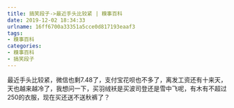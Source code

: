 ```yaml
---
title: 搞笑段子->最近手头比较紧 | 糗事百科
date: 2019-12-02 18:34:33
urlname: 16ff6700a33351a5cce0d817193eaaf3
tags: 
- 糗事百科
categories:
- 糗事百科
- 搞笑段子
---
```

最近手头比较紧，微信也剩7.48了，支付宝花呗也不多了，离发工资还有十来天，天也越来越冷了，我想问一下，买羽绒袄是买波司登还是雪中飞呢，有木有不超过250的衣服，现在买还送不送秋裤了？


